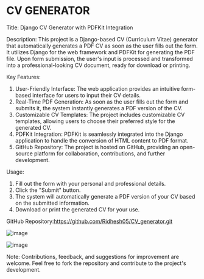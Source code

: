 # CV GENERATOR 
Title: Django CV Generator with PDFKit Integration

Description:
This project is a Django-based CV (Curriculum Vitae) generator that automatically generates a PDF CV as soon as the user fills out the form. It utilizes Django for the web framework and PDFKit for generating the PDF file. Upon form submission, the user's input is processed and transformed into a professional-looking CV document, ready for download or printing.

Key Features:
1. User-Friendly Interface: The web application provides an intuitive form-based interface for users to input their CV details.
2. Real-Time PDF Generation: As soon as the user fills out the form and submits it, the system instantly generates a PDF version of the CV.
3. Customizable CV Templates: The project includes customizable CV templates, allowing users to choose their preferred style for the generated CV.
4. PDFKit Integration: PDFKit is seamlessly integrated into the Django application to handle the conversion of HTML content to PDF format.
5. GitHub Repository: The project is hosted on GitHub, providing an open-source platform for collaboration, contributions, and further development.

Usage:
1. Fill out the form with your personal and professional details.
2. Click the "Submit" button.
3. The system will automatically generate a PDF version of your CV based on the submitted information.
4. Download or print the generated CV for your use.

GitHub Repository:https://github.com/Ridhesh05/CV_generator.git


![image](https://github.com/Ridhesh05/CV_generator/assets/123955317/7bdc1f79-e584-4ef8-a53e-575d4d797347)


![image](https://github.com/Ridhesh05/CV_generator/assets/123955317/cdb05848-f02d-41b5-ae8d-f4fb5c5b8f1b)



Note: Contributions, feedback, and suggestions for improvement are welcome. Feel free to fork the repository and contribute to the project's development.
